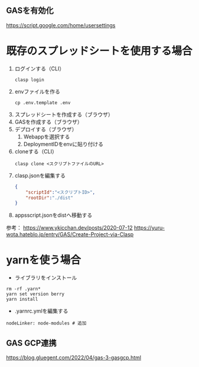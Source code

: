 ## GASを有効化
https://script.google.com/home/usersettings

# 既存のスプレッドシートを使用する場合

1. ログインする（CLI）
    ```shell
    clasp login
    ```
2. envファイルを作る
    ```shell
    cp .env.template .env
    ```
3. スプレッドシートを作成する（ブラウザ）
4. GASを作成する（ブラウザ）
5. デプロイする（ブラウザ）
   1. Webappを選択する
   2. DeploymentIDをenvに貼り付ける
6. cloneする（CLI）
    ```shell
    clasp clone <スクリプトファイルのURL>
    ```
7. clasp.jsonを編集する
    ```json
    {
        "scriptId":"<スクリプトID>",
        "rootDir":"./dist"
    }
    ```
8. appsscript.jsonをdistへ移動する

参考：
https://www.ykicchan.dev/posts/2020-07-12
https://yuru-wota.hateblo.jp/entry/GAS/Create-Project-via-Clasp

# yarnを使う場合

- ライブラリをインストール

```shell
rm -rf .yarn*
yarn set version berry
yarn install
```

- .yarnrc.ymlを編集する

```shell
nodeLinker: node-modules # 追加
```

## GAS GCP連携
https://blog.gluegent.com/2022/04/gas-3-gasgcp.html
